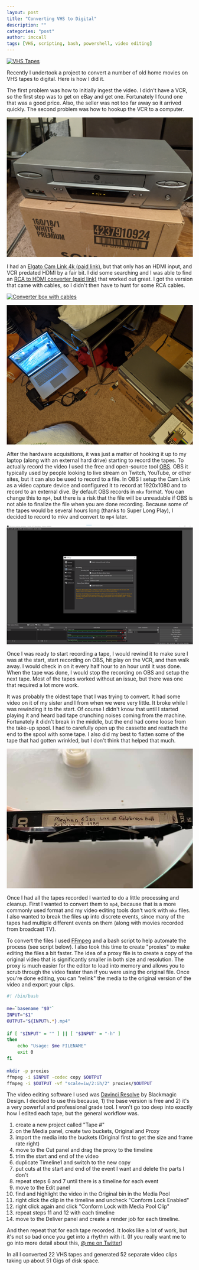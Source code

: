 ```yaml
---
layout: post
title: "Converting VHS to Digital"
description: ""
categories: "post"
author: imccall
tags: [VHS, scripting, bash, powershell, video editing]
---
```


[![VHS Tapes](/assets/images/convert_vhs/Tapes.jpg)](/assets/images/convert_vhs/Tapes.jpg)

Recently I undertook a project to convert a number of old home movies on VHS tapes to digital. Here is how I did it.

The first problem was how to initially ingest the video. I didn't have a VCR, so the first step was to get on eBay and get one. Fortunately I found one that was a good price. Also, the seller was not too far away so it arrived quickly. The second problem was how to hookup the VCR to a computer.

[![VCR](/assets/images/convert_vhs/VCR.jpg)](/assets/images/convert_vhs/VCR.jpg)

I had an [Elgato Cam Link 4k (paid link)](https://amzn.to/3pMSTfj), but that only has an HDMI input, and VCR predated HDMI by a fair bit. I did some searching and I was able to find an [RCA to HDMI converter (paid link)](https://amzn.to/3lWjkgA) that worked out great. I got the version that came with cables, so I didn't then have to hunt for some RCA cables.

[![Converter box with cables](/assets/images/convert_vhs/converter.jpg)](/assets/images/convert_vhs/converter.jpg)

[![Everything hooked up](/assets/images/convert_vhs/all_working.jpg)](/assets/images/convert_vhs/all_working.jpg)

After the hardware acquisitions, it was just a matter of hooking it up to my laptop (along with an external hard drive) starting to record the tapes. To actually record the video I used the free and open-source tool [OBS](https://obsproject.com/). OBS it typically used by people looking to live stream on Twitch, YouTube, or other sites, but it can also be used to record to a file. In OBS I setup the Cam Link as a video capture device and configured it to record at 1920x1080 and to record to an external dive. By default OBS records in `mkv` format. You can change this to `mp4`, but there is a risk that the file will be unreadable if OBS is not able to finalize the file when you are done recording. Because some of the tapes would be several hours long (thanks to Super Long Play), I decided to record to mkv and convert to `mp4` later.

[![OBS warning about mp4](/assets/images/ScreenShots/OBS_2020-11-20_151342.png)](/assets/images/ScreenShots/OBS_2020-11-20_151342.png)

Once I was ready to start recording a tape, I would rewind it to make sure I was at the start, start recording on OBS, hit play on the VCR, and then walk away. I would check in on it every half hour to an hour until it was done. When the tape was done, I would stop the recording on OBS and setup the next tape. Most of the tapes worked without an issue, but there was one that required a lot more work.

It was probably the oldest tape that I was trying to convert. It had some video on it of my sister and I from when we were very little. It broke while I was rewinding it to the start. Of course I didn't know that until I started playing it and heard bad tape crunching noises coming from the machine. Fortunately it didn't break in the middle, but the end had come loose from the take-up spool. I had to carefully open up the cassette and reattach the end to the spool with some tape. I also did my best to flatten some of the tape that had gotten wrinkled, but I don't think that helped that much.

[![Fixing VHS Tape](/assets/images/convert_vhs/Fixing_Tape.jpg)](/assets/images/convert_vhs/Fixing_Tape.jpg)

Once I had all the tapes recorded I wanted to do a little processing and cleanup. First I wanted to convert them to `mp4`, because that is a more commonly used format and my video editing tools don't work with `mkv` files. I also wanted to break the files up into discrete events, since many of the tapes had multiple different events on them (along with movies recorded from broadcast TV). 

To convert the files I used [FFmpeg](https://ffmpeg.org/) and a bash script to help automate the process (see script below). I also took this time to create "proxies" to make editing the files a bit faster. The idea of a proxy file is to create a copy of the original video that is significantly smaller in both size and resolution. The proxy is much easier for the editor to load into memory and allows you to scrub through the video faster than if you were using the original file. Once you're done editing, you can "relink" the media to the original version of the video and export your clips.

```bash
#! /bin/bash

me=`basename "$0"`
INPUT="$1"
OUTPUT="${INPUT%.*}.mp4"

if [ "$INPUT" = "" ] || [ "$INPUT" = "-h" ]
then
	echo "Usage: $me FILENAME"
	exit 0
fi

mkdir -p proxies
ffmpeg -i $INPUT -codec copy $OUTPUT
ffmpeg -i $OUTPUT -vf "scale=iw/2:ih/2" proxies/$OUTPUT
```

The video editing software I used was [Davinci Resolve](https://www.blackmagicdesign.com/products/davinciresolve/) by Blackmagic Design. I decided to use this because, 1) the base version is free and 2) it's a very powerful and professional grade tool. I won't go too deep into exactly how I edited each tape, but the general workflow was.

1. create a new project called "Tape #"
2. on the Media panel, create two buckets, Original and Proxy
3. import the media into the buckets (Original first to get the size and frame rate right)
4. move to the Cut panel and drag the proxy to the timeline
5. trim the start and end of the video
6. duplicate Timeline1 and switch to the new copy
7. put cuts at the start and end of the event I want and delete the parts I don't
8. repeat steps 6 and 7 until there is a timeline for each event
9. move to the Edit panel
10. find and highlight the video in the Original bin in the Media Pool
11. right click the clip in the timeline and uncheck "Conform Lock Enabled"
12. right click again and click "Conform Lock with Media Pool Clip"
13. repeat steps 11 and 12 with each timeline
14. move to the Deliver panel and create a render job for each timeline.

And then repeat that for each tape recorded. It looks like a lot of work, but it's not so bad once you get into a rhythm with it. (If you really want me to go into more detail about this, [@ me on Twitter](https://twitter.com/ianmccallcodes))

In all I converted 22 VHS tapes and generated 52 separate video clips taking up about 51 Gigs of disk space.